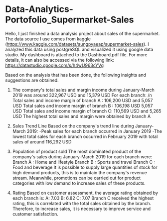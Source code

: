# Data-Analytics-Portofolio_Supermarket-Sales
Hello, I just finished a data analysis project about sales of the supermarket. The data source I use comes from kaggle (https://www.kaggle.com/datasets/aungpyaeap/supermarket-sales). I analyzed this data using postgreSQL and visualized it using google data studio. My dashboard is attached to the Dashboard.pdf file. For more details, it can also be accessed via the following link: https://datastudio.google.com/s/h4wU963cYVg 

Based on the analysis that has been done, the following insights and suggestions are obtained.

1. The company's total sales and margin income during January-March 2019 was around 322,967 USD and 15,379 USD For each branch: 
/n Total sales and income margin of branch A : 106,200 USD and 5,057 USD 
Total sales and income margin of branch B : 106,198 USD 5,057 USD 
Total sales and income margin of branch C: 110,569 USD and 5,265 USD 
The highest total sales and margin were obtained by branch A  

2. Sales Trend Line Based on the company's trend line during January-March 2019: 
-Peak sales for each branch occurred in January 2019 
-The lowest total sales for each branch occurred in February 2019 with total sales of around 116,292 USD  

3. Population of product sold The most dominated product of the company's sales during January-March 2019 for each branch were: 
Branch A : Home and lifestyle 
Branch B : Sports and travel 
Branch C : Food and beverage 
It is possible to supply large quantities of stock for high demand products, this is to maintain the company's revenue stream. Meanwhile, promotions can be carried out for product categories with low demand to increase sales of these products.

4. Rating Based on customer assessment, the average rating obtained by each branch is: 
A: 7.03 
B: 6.82 
C: 7.07 
Branch C received the highest rating, this is correlated with the total sales obtained by the branch. Therefore, to increase sales, it is necessary to improve service and customer satisfaction.
